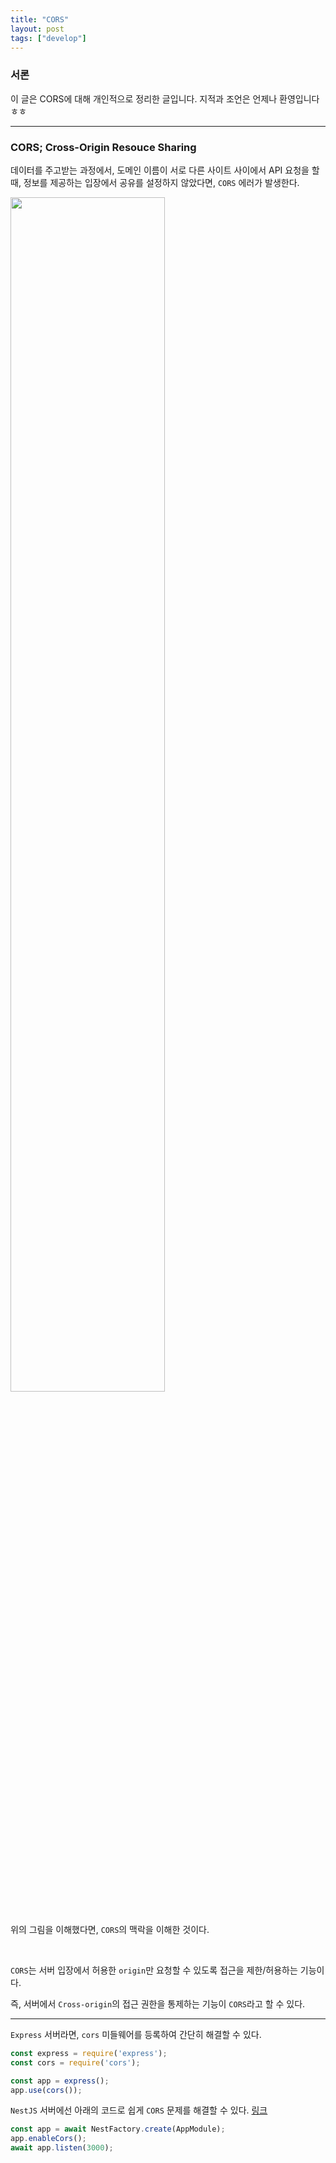 ```yaml
---
title: "CORS"
layout: post
tags: ["develop"]
---
```


### 서론
이 글은 CORS에 대해 개인적으로 정리한 글입니다. 지적과 조언은 언제나 환영입니다 ㅎㅎ

<hr>

### CORS; Cross-Origin Resouce Sharing

데이터를 주고받는 과정에서, 도메인 이름이 서로 다른 사이트 사이에서 API 요청을 할 때, 정보를 제공하는 입장에서 공유를 설정하지 않았다면, `CORS` 에러가 발생한다.

<div class="img-wrapper">
  <img src="https://mdn.mozillademos.org/files/14295/CORS_principle.png" style="width: 70%;">
</div><br>

위의 그림을 이해했다면, `CORS`의 맥락을 이해한 것이다.

<br>

`CORS`는 서버 입장에서 허용한 `origin`만 요청할 수 있도록 접근을 제한/허용하는 기능이다.

즉, 서버에서 `Cross-origin`의 접근 권한을 통제하는 기능이 `CORS`라고 할 수 있다.

<hr>

`Express` 서버라면, `cors` 미들웨어를 등록하여 간단히 해결할 수 있다.

``` js
const express = require('express');
const cors = require('cors');

const app = express();
app.use(cors());
```

`NestJS` 서버에선 아래의 코드로 쉽게 `CORS` 문제를 해결할 수 있다. [링크](https://docs.nestjs.com/security/cors)

``` ts
const app = await NestFactory.create(AppModule);
app.enableCors();
await app.listen(3000);
```